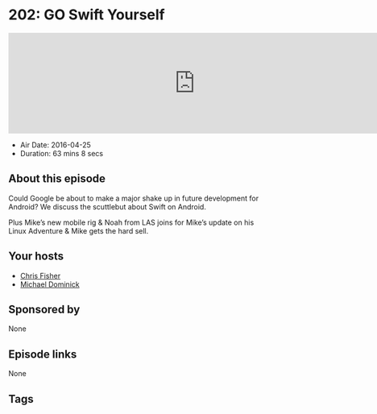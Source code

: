 # 202: GO Swift Yourself

<iframe src="https://player.fireside.fm/v2/MLf2ZzhC+ZaeUFTBx?theme=dark" width="740" height="200" frameborder="0" scrolling="no"></iframe>

* Air Date: 2016-04-25
* Duration: 63 mins 8 secs

## About this episode

Could Google be about to make a major shake up in future development for Android? We discuss the scuttlebut about Swift on Android.

Plus Mike’s new mobile rig & Noah from LAS joins for Mike’s update on his Linux Adventure & Mike gets the hard sell.

## Your hosts
* [Chris Fisher](https://coder.show/hosts/chrislas)
* [Michael Dominick](https://coder.show/hosts/michael)

## Sponsored by

None



## Episode links

None



## Tags

